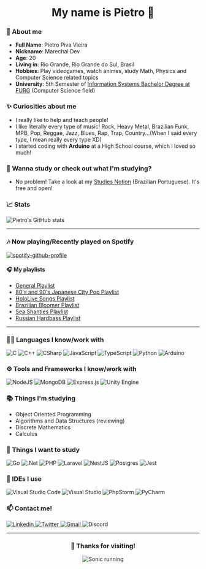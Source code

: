 <h1 align="center">My name is Pietro 👋</h1>

### 💬 About me
* **Full Name**: Pietro Piva Vieira
* **Nickname**: Marechal Dev
* **Age**: 20
* **Living in**: Rio Grande, Rio Grande do Sul, Brasil
* **Hobbies**: Play videogames, watch animes, study Math, Physics and Computer Science related topics
* **University**: 5th Semester of [Information Systems Bachelor Degree at FURG](https://sistemas.furg.br/sistemas/paginaFURG/publico/bin/cursos/tela_qsl_visual.php?cd_curso=252*318) (Computer Science field)

### ✨ Curiosities about me
* I really like to help and teach people!
* I like literally every type of music! Rock, Heavy Metal, Brazilian Funk, MPB, Pop, Reggae, Jazz, Blues, Rap, Trap, Country...(When I said every type, I mean really every type XD)
* I started coding with **Arduino** at a High School course, which I loved so much!

### 📖 Wanna study or check out what I'm studying?
* No problem! Take a look at my [Studies Notion](https://marechal-dev.notion.site/Estudos-583e27c2e37944b7ab07de8b170c8568) (Brazilian Portuguese). It's free and open!

### 📈 Stats
![Pietro's GitHub stats](https://github-readme-stats.vercel.app/api?username=marechal-dev&show_icons=true&theme=synthwave)

---

### 🎶 Now playing/Recently played on Spotify
[![spotify-github-profile](https://spotify-github-profile.vercel.app/api/view?uid=piva-pietro2014&cover_image=true&theme=default)](https://github.com/kittinan/spotify-github-profile)

#### 🎧 My playlists
* [General Playlist](https://open.spotify.com/playlist/5oHIpeFo7RO0zfhSiTk0NA?si=49092d78ef2d4b7d)
* [80's and 90's Japanese City Pop Playlist](https://open.spotify.com/playlist/6CR4mfSweBtIYvvukudwpF?si=69596a1992114493)
* [HoloLive Songs Playlist](https://open.spotify.com/playlist/6csEBi6H2LSRUIF986dETl?si=1390c36544ba47a7)
* [Brazilian Bloomer Playlist](https://open.spotify.com/playlist/4tN4Cz4HUiaFglFP4mRBwf?si=94eb80e02bab491e)
* [Sea Shanties Playlist](https://open.spotify.com/playlist/1s6FKwe3LB4iN52kb2kCiT?si=e7970a795c444bb8)
* [Russian Hardbass Playlist](https://open.spotify.com/playlist/6ZiVPzU9mdgrAYV6wLDnxk?si=b768cb3443c44c35)

---

### 👨‍💻 Languages I know/work with
![C](https://img.shields.io/badge/c-%2300599C.svg?style=for-the-badge&logo=c&logoColor=white) ![C++](https://img.shields.io/badge/c++-%2300599C.svg?style=for-the-badge&logo=c%2B%2B&logoColor=white) ![CSharp](https://img.shields.io/badge/C%23-239120?style=for-the-badge&logo=c-sharp&logoColor=white) ![JavaScript](https://img.shields.io/badge/javascript-%23323330.svg?style=for-the-badge&logo=javascript&logoColor=%23F7DF1E) ![TypeScript](https://img.shields.io/badge/typescript-%23007ACC.svg?style=for-the-badge&logo=typescript&logoColor=white) ![Python](https://img.shields.io/badge/python-3670A0?style=for-the-badge&logo=python&logoColor=ffdd54) ![Arduino](https://img.shields.io/badge/-Arduino-00979D?style=for-the-badge&logo=Arduino&logoColor=white)

### ⚙️ Tools and Frameworks I know/work with
![NodeJS](https://img.shields.io/badge/node.js-6DA55F?style=for-the-badge&logo=node.js&logoColor=white) ![MongoDB](https://img.shields.io/badge/MongoDB-%234ea94b.svg?style=for-the-badge&logo=mongodb&logoColor=white) ![Express.js](https://img.shields.io/badge/express.js-%23404d59.svg?style=for-the-badge&logo=express&logoColor=%2361DAFB) ![Unity Engine](https://img.shields.io/badge/Unity-100000?style=for-the-badge&logo=unity&logoColor=white)

### 📚 Things I'm studying
* Object Oriented Programming
* Algorithms and Data Structures (reviewing)
* Discrete Mathematics
* Calculus

### 🔖 Things I want to study
![Go](https://img.shields.io/badge/go-%2300ADD8.svg?style=for-the-badge&logo=go&logoColor=white) ![.Net](https://img.shields.io/badge/.NET-5C2D91?style=for-the-badge&logo=.net&logoColor=white) ![PHP](https://img.shields.io/badge/php-%23777BB4.svg?style=for-the-badge&logo=php&logoColor=white) ![Laravel](https://img.shields.io/badge/laravel-%23FF2D20.svg?style=for-the-badge&logo=laravel&logoColor=white) ![NestJS](https://img.shields.io/badge/nestjs-%23E0234E.svg?style=for-the-badge&logo=nestjs&logoColor=white) ![Postgres](https://img.shields.io/badge/postgres-%23316192.svg?style=for-the-badge&logo=postgresql&logoColor=white) ![Jest](https://img.shields.io/badge/-jest-%23C21325?style=for-the-badge&logo=jest&logoColor=white)

### 📝 IDEs I use
![Visual Studio Code](https://img.shields.io/badge/Visual%20Studio%20Code-0078d7.svg?style=for-the-badge&logo=visual-studio-code&logoColor=white) ![Visual Studio](https://img.shields.io/badge/Visual%20Studio-5C2D91.svg?style=for-the-badge&logo=visual-studio&logoColor=white) ![PhpStorm](https://img.shields.io/badge/phpstorm-143?style=for-the-badge&logo=phpstorm&logoColor=black&color=black&labelColor=darkorchid) ![PyCharm](https://img.shields.io/badge/pycharm-143?style=for-the-badge&logo=pycharm&logoColor=black&color=black&labelColor=green) 

### 📫 Contact me!
<a href="https://www.linkedin.com/in/pietro-vieira/" target="_blank"> 
  <img src="https://img.shields.io/badge/linkedin-%230077B5.svg?style=for-the-badge&logo=linkedin&logoColor=white" alt="Linkedin" /> 
</a>
<a href="https://twitter.com/marechal_dev" target="_blank">
  <img src="https://img.shields.io/badge/marechal__dev-%231DA1F2.svg?style=for-the-badge&logo=Twitter&logoColor=white" alt="Twitter" />
</a>
<a href="mailto:pietro.developer@gmail.com" target="_blank">
  <img src="https://img.shields.io/badge/Gmail-D14836?style=for-the-badge&logo=gmail&logoColor=white" alt="Gmail" />
</a> <img src="https://img.shields.io/badge/Discord-7289DA?style=for-the-badge&logo=discord&logoColor=white" alt="Discord" title="Marechal Dev#3500" />

---

<div align="center">
  <h3>🤝 Thanks for visiting!</h3>
  <img src="https://media.giphy.com/media/j65n85RPrVQlhbLQel/giphy.gif" alt="Sonic running"/>
</div>
